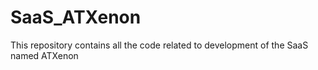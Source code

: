 # SaaS_ATXenon
This repository contains all the code related to development of the SaaS named ATXenon
